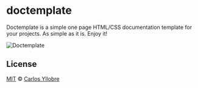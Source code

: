# doctemplate
Doctemplate is a simple one page HTML/CSS documentation template for your projects. As simple as it is. Enjoy it!

![Doctemplate](/doctemplate.png)

## License
[MIT](https://opensource.org/licenses/MIT) © [Carlos Yllobre](https://iamcharlie.design/)
